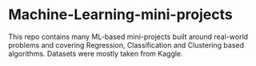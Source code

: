 # Machine-Learning-mini-projects
This repo contains many ML-based mini-projects built around real-world problems and covering Regression, Classification and Clustering based algorithms.
Datasets were mostly taken from Kaggle.

